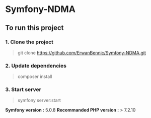 # Symfony-NDMA

## To run this project

### 1. Clone the project
> git clone https://github.com/ErwanBennic/Symfony-NDMA.git

### 2. Update dependencies
> composer install

### 3. Start server
> symfony server:start

**Symfony version :** 5.0.8
**Recommanded PHP version :** > 7.2.10
